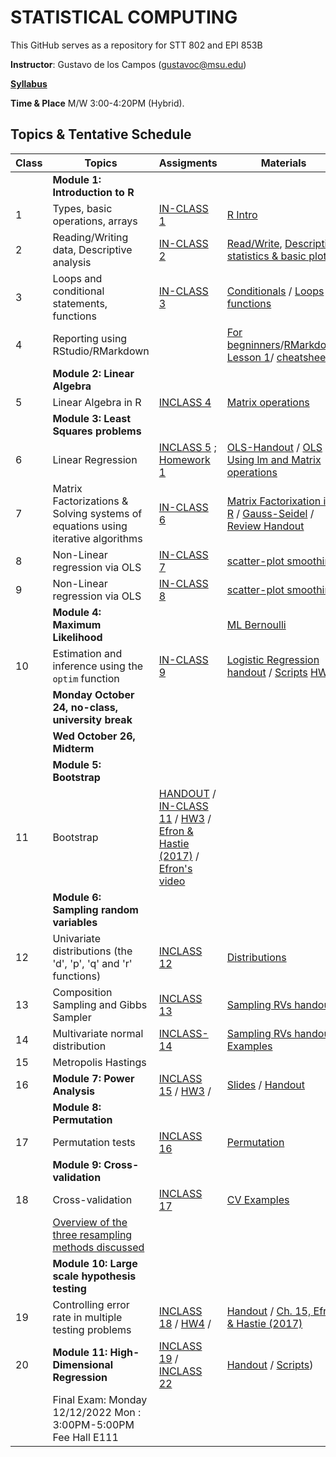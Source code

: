# STATISTICAL COMPUTING


This GitHub serves as a repository for STT 802 and EPI 853B

**Instructor**: Gustavo de los Campos (gustavoc@msu.edu)

**[Syllabus](https://www.dropbox.com/s/g8obzjdv6g4c5ws/STAT_COMP_SYLLABUS_2021.pdf?dl=0)**

**Time & Place** M/W 3:00-4:20PM (Hybrid). 

## Topics & Tentative Schedule

|Class | Topics | Assigments | Materials |
|----|----|----|---|
|  | **Module 1: Introduction to R** | |
|1|Types, basic operations, arrays|[IN-CLASS 1](https://github.com/gdlc/STAT_COMP/blob/master/INCLASS/INCLASS_1.md)|[R Intro](https://github.com/gdlc/STAT_COMP/blob/master/HANDOUTS/RIntro.md)|
|2|Reading/Writing data, Descriptive analysis|[IN-CLASS 2](https://github.com/gdlc/STAT_COMP/blob/master/INCLASS/INCLASS_2.md)|[Read/Write](https://github.com/gdlc/STAT_COMP/blob/master/HANDOUTS/RIntro.md#read-write), [Descriptive statistics & basic plots](https://github.com/gdlc/STAT_COMP/blob/master/HANDOUTS/RIntro.md#descriptives) |
|3|Loops and conditional statements, functions|[IN-CLASS 3](https://github.com/gdlc/STAT_COMP/blob/master/INCLASS/INCLASS_3.md)|[Conditionals](https://github.com/QuantGen/RIntro#conditionals) / [Loops](https://github.com/gdlc/STAT_COMP/blob/master/HANDOUTS/RIntro.md#loops) / [functions](https://github.com/gdlc/STAT_COMP/blob/master/HANDOUTS/RIntro.md#functions)|
|4|Reporting using RStudio/RMarkdown|| [For begninners](https://github.com/gdlc/STAT_COMP/blob/master/HANDOUTS/RMarkdown_for_beginners.Rmd)/[RMarkdown Lesson 1](https://rmarkdown.rstudio.com/lesson-1.html)/ [cheatsheets](https://rmarkdown.rstudio.com/lesson-15.html)|
| | **Module 2: Linear Algebra** | | |
|5|Linear Algebra in R| [INCLASS 4](https://github.com/gdlc/STAT_COMP/blob/master/INCLASS/INCLASS_4.md) |[Matrix operations](https://github.com/gdlc/STAT_COMP/blob/master/HANDOUTS/LinearAlgebra.md)|
| | **Module 3: Least Squares problems** ||
|6|Linear Regression|[INCLASS 5](https://github.com/gdlc/STAT_COMP/blob/master/INCLASS/INCLASS_5.md) ;  [Homework 1](https://github.com/gdlc/STAT_COMP/blob/master/HW/HW1.md) |[OLS-Handout](https://github.com/gdlc/STAT_COMP/blob/master/HANDOUTS/OLS.pdf) / [OLS Using lm and Matrix operations](https://github.com/gdlc/STAT_COMP/blob/master/HANDOUTS/OLS.md)|
  |7| Matrix Factorizations & Solving systems of equations using iterative algorithms | [IN-CLASS 6](https://github.com/gdlc/STAT_COMP/blob/master/INCLASS/INCLASS_6.md) | [Matrix Factorixation in R](https://github.com/gdlc/STAT_COMP/blob/master/HANDOUTS/LinearAlgebra.md#matrix-factorization) / [Gauss-Seidel](https://github.com/gdlc/STAT_COMP/blob/master/HANDOUTS/GaussSeidel.md) / [Review Handout](https://github.com/gdlc/STAT_COMP/blob/master/HANDOUTS/SOLVING_SYSTEMS_OF_LINEAR_EQUATIONS.pdf) |
|8| Non-Linear regression via OLS |[IN-CLASS 7](https://github.com/gdlc/STAT_COMP/blob/master/INCLASS/INCLASS_7.md) |[scatter-plot smoothing](https://github.com/gdlc/STAT_COMP/blob/master/HANDOUTS/scatter_plot_smoothing.md)|
|9| Non-Linear regression via OLS |[IN-CLASS 8](https://github.com/gdlc/STAT_COMP/blob/master/INCLASS/INCLASS_8.md) |[scatter-plot smoothing](https://github.com/gdlc/STAT_COMP/blob/master/HANDOUTS/scatter_plot_smoothing.md)|
| | **Module 4: Maximum Likelihood** | | [ML Bernoulli](https://github.com/gdlc/STAT_COMP/blob/master/HANDOUTS/ML_BERNOULLI.md) |
|10 |Estimation and inference using the `optim` function |[IN-CLASS 9](https://github.com/gdlc/STAT_COMP/blob/master/INCLASS/INCLASS_9.md)|[Logistic Regression handout](https://github.com/gdlc/STAT_COMP/blob/master/HANDOUTS/LogisticRegression.pdf) / [Scripts](https://github.com/gdlc/STAT_COMP/blob/master/HANDOUTS/ML_LOGISTIC_REGRESSION_SCRIPTS.pdf) [HW2](https://github.com/gdlc/STAT_COMP/blob/master/HW/HW2.pdf)|
| | **Monday October 24, no-class, university break** | | |
| | **Wed October 26, Midterm**|||
| | **Module 5: Bootstrap** | | |
|11|Bootstrap |[HANDOUT](https://github.com/gdlc/STAT_COMP/blob/master/HANDOUTS/Bootstrap.pdf) / [IN-CLASS 11](https://github.com/gdlc/STAT_COMP/blob/master/INCLASS/INCLASS_11.md) / [HW3](https://github.com/gdlc/STAT_COMP/blob/master/HW/HW3.pdf)  / [Efron & Hastie (2017)](https://web.stanford.edu/~hastie/CASI/) / [Efron's video](https://www.youtube.com/watch?v=H2tOhMaXWvI)|
| | **Module 6: Sampling random variables** | | |
|12| Univariate distributions (the 'd', 'p', 'q' and 'r' functions)|[INCLASS 12](https://github.com/gdlc/STAT_COMP/blob/master/INCLASS/INCLASS_12.md)|[Distributions](https://github.com/gdlc/STAT_COMP/blob/master/HANDOUTS/RIntro.md#distributions)|
|13| Composition Sampling and Gibbs Sampler |[INCLASS 13](https://github.com/gdlc/STAT_COMP/blob/master/INCLASS/INCLASS_13.md)  | [Sampling RVs handout](https://github.com/gdlc/STAT_COMP/blob/master/HANDOUTS/SimulatingRandomVariables.pdf) | |
|14| Multivariate normal distribution |[INCLASS-14](https://github.com/gdlc/STAT_COMP//blob/master/INCLASS/INCLASS_14.md)|[Sampling RVs handout](https://github.com/gdlc/STAT_COMP/blob/master/HANDOUTS/SimulatingRandomVariables.pdf) / [Examples](https://github.com/gdlc/STAT_COMP/blob/master/HANDOUTS/MVNORM.md) |
|15 | Metropolis Hastings | | |
| 16 | **Module 7: Power Analysis** |[INCLASS 15](https://github.com/gdlc/STAT_COMP/blob/master/INCLASS/INCLASS_15.md)  / [HW3](https://github.com/gdlc/STAT_COMP/blob/master/HW/HW3.md) / | [Slides](https://github.com/gdlc/STAT_COMP/blob/master/HANDOUTS/ErrorRateAndPower.pdf) / [Handout](https://github.com/gdlc/STAT_COMP/blob/master/HANDOUTS/PowerAndErrorRates.pdf)  |
| | **Module 8: Permutation** |||
|17| Permutation tests |[INCLASS 16](https://github.com/gdlc/STAT_COMP/blob/master/INCLASS/INCLASS_16.md)|[Permutation](https://github.com/gdlc/STAT_COMP/blob/master/HANDOUTS/PERMUTATION.md) |
| | **Module 9: Cross-validation** |||
|18| Cross-validation |[INCLASS 17](https://github.com/gdlc/STAT_COMP/blob/master/INCLASS/INCLASS_17.md) |[CV Examples](https://github.com/gdlc/STAT_COMP/blob/master/HANDOUTS/CROSSVALIDATION.md) |
| | [Overview of the three resampling methods discussed](https://github.com/gdlc/STAT_COMP/blob/master/HANDOUTS/RESAMPLING_METHDOS.pdf) | | |
| | **Module 10: Large scale hypothesis testing** |||
|19|Controlling error rate in multiple testing problems| [INCLASS 18](https://github.com/gdlc/STAT_COMP/blob/master/INCLASS/INCLASS_18.md)  / [HW4](https://github.com/gdlc/STAT_COMP/blob/master/HW/HW4.md) /  |[Handout](https://github.com/gdlc/STAT_COMP/blob/master/HANDOUTS/MultipleTesting.pdf) / [Ch. 15, Efron & Hastie (2017)](https://www.google.com/url?sa=t&rct=j&q=&esrc=s&source=web&cd=&cad=rja&uact=8&ved=2ahUKEwiBwITgjZntAhUMHqwKHYi1C5oQFjABegQIBBAC&url=https%3A%2F%2Fweb.stanford.edu%2F~hastie%2FCASI_files%2FPDF%2Fcasi.pdf&usg=AOvVaw35RkePmQDVbV9mFQfiCn73) |
|20 | **Module 11: High-Dimensional Regression** | [INCLASS 19](https://github.com/gdlc/STAT_COMP/blob/master/INCLASS/INCLASS_19.md) / [INCLASS 22](https://github.com/gdlc/STAT_COMP/blob/master/INCLASS/INCLASS_20.md) |[Handout](https://github.com/gdlc/STAT_COMP/blob/master/HANDOUTS/HIGH_DIMENSIONAL_REGRESSIONS.pdf) / [Scripts](https://github.com/gdlc/STAT_COMP/blob/master/HANDOUTS/HIGH_DIMENSIONAL_REGRESSIONS.Rmd)) |
||Final Exam: Monday 12/12/2022  Mon : 3:00PM-5:00PM Fee Hall E111 | |

